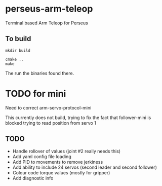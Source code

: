 # perseus-arm-teleop

Terminal based Arm Teleop for Perseus

## To build

```
mkdir build
```

```
cmake ..
make
```

The run the binaries found there.

# TODO for mini

Need to correct arm-servo-protocol-mini

This currently does not build, trying to fix the fact that follower-mini is blocked trying to read position from servo 1

## TODO

- Handle rollover of values (joint #2 really needs this)
- Add yaml config file loading
- Add PID to movements to remove jerkiness
- Add ability to include 24 servos (second leader and second follower)
- Colour code torque values (mostly for gripper)
- Add diagnostic info
